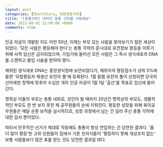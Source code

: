 ```yaml
---
layout: post
categories: [ShortStory, 대한총통각하]
title: "[총통각하] 아버지 총통 각하를 사랑해요"
date: 2021-09-01 12:00:00 +0900
comments: true
---
```


인공 자궁이 개발된 지도 어언 50년, 이제는 부모 있는 사람을 찾아보기가 힘든 세상이 되었다. '모든 사람은 평등해야 한다'는 총통 각하의 훈시대로 유전정보 평등을 이루기 위해 사적 임신은 금지되었으며, 가임기에 들어선 모든 사람은 그 즉시 생식세포의 DNA를 스캔하고 불임 시술을 받아야 했다.

채취된 생식세포 DNA는 중앙생식청에 보관되었다가, 채취자의 평등점수가 상위 5%에 들면 '모범평등자 재생산 유전자 풀'에 등록된다. 1월 말쯤 유전자 풀이 선정되면 당국의 산아제한 정책에 맞추어 수십만 개의 인공 자궁이 1월 1일 '출산'을 목표로 임신에 들어간다.

명목상 이들의 부모는 총통 내외로, 성인이 될 때까지 20년간 명목상의 부모도, 생물학적인 부모도 한 번 보지 못한 채 공무원들의 손에 키워진다. 평등한 성장을 위해 육아공무원들은 매달 순환 보직을 실시하므로, 성장 과정에서 남는 건 길러 주신 총통 각하께 대한 감사 뿐이었다.

따라서 민주적인 선거가 제대로 작동해도 총통이 항상 연임하는 건 당연한 결과다. '좀 더 많이 평등'한 고위 당원들이 집에서 기른 친자식들이 '평등하다 못해 개성조차 없는' 보통 사람들보다 많은 표를 받는 것도 당연한 결과일 테다.
